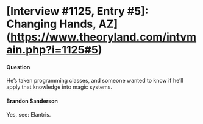 # [Interview #1125, Entry #5]: Changing Hands, AZ](https://www.theoryland.com/intvmain.php?i=1125#5)

#### Question

He’s taken programming classes, and someone wanted to know if he’ll apply that knowledge into magic systems.

#### Brandon Sanderson

Yes, see: Elantris.

